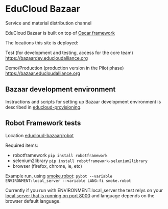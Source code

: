 EduCloud Bazaar
==================

Service and material distribution channel 

EduCloud Bazaar is built on top of [Oscar framework](http://oscarcommerce.com/)

The locations this site is deployed:

Test (for development and testing, access for the core team)
https://bazaardev.educloudalliance.org

Demo/Production (production version in the Pilot phase)
https://bazaar.educloudalliance.org

Bazaar development environment
------------------------------

Instructions and scripts for setting up Bazaar development environment is described in [educloud-provisioning](https://github.com/educloudalliance/educloud-provisioning).

## Robot Framework tests

Location [educloud-bazaar/robot](https://github.com/koulutuksenpilvivayla/pilvivayla-basaari/tree/master/robot)

Required items:

* robotframework `pip install robotframework`
* selenium2library `pip install robotframework-selenium2library`
* browser (firefox, chrome, ie, etc)

Example run, using [smoke.robot](https://github.com/educloudalliance/educloud-bazaar/blob/master/robot/smoke.robot):
`pybot --variable ENVIRONMENT:local_server --variable LANG:fi smoke.robot`

Currently if you run with ENVIRONMENT:local_server the test relys on your [local server that is running on port 8000](http://localhost:8000) and language depends on the browser default language.
